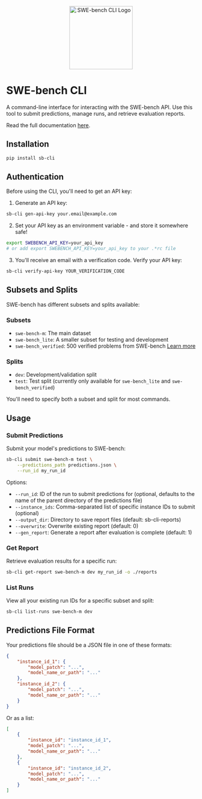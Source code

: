 <p align="center">
  <img src="assets/sb-cli-logo.png" alt="SWE-bench CLI Logo" style="height: 12em">
</p>

# SWE-bench CLI

A command-line interface for interacting with the SWE-bench API. Use this tool to submit predictions, manage runs, and retrieve evaluation reports.

Read the full documentation [here](https://swe-bench.com/sb-cli).

## Installation

```bash
pip install sb-cli
```

## Authentication

Before using the CLI, you'll need to get an API key:

1. Generate an API key:
```bash
sb-cli gen-api-key your.email@example.com
```

2. Set your API key as an environment variable - and store it somewhere safe!
```bash
export SWEBENCH_API_KEY=your_api_key
# or add export SWEBENCH_API_KEY=your_api_key to your .*rc file
```

3. You'll receive an email with a verification code. Verify your API key:
```bash
sb-cli verify-api-key YOUR_VERIFICATION_CODE
```

## Subsets and Splits

SWE-bench has different subsets and splits available:

### Subsets
- `swe-bench-m`: The main dataset
- `swe-bench_lite`: A smaller subset for testing and development
- `swe-bench_verified`: 500 verified problems from SWE-bench [Learn more](https://openai.com/index/introducing-swe-bench-verified/)

### Splits
- `dev`: Development/validation split
- `test`: Test split (currently only available for `swe-bench_lite` and `swe-bench_verified`)

You'll need to specify both a subset and split for most commands.

## Usage

### Submit Predictions

Submit your model's predictions to SWE-bench:

```bash
sb-cli submit swe-bench-m test \
    --predictions_path predictions.json \
    --run_id my_run_id
```

Options:
- `--run_id`: ID of the run to submit predictions for (optional, defaults to the name of the parent directory of the predictions file)
- `--instance_ids`: Comma-separated list of specific instance IDs to submit (optional)
- `--output_dir`: Directory to save report files (default: sb-cli-reports)
- `--overwrite`: Overwrite existing report (default: 0)
- `--gen_report`: Generate a report after evaluation is complete (default: 1)

### Get Report

Retrieve evaluation results for a specific run:

```bash
sb-cli get-report swe-bench-m dev my_run_id -o ./reports
```

### List Runs

View all your existing run IDs for a specific subset and split:

```bash
sb-cli list-runs swe-bench-m dev
```

## Predictions File Format

Your predictions file should be a JSON file in one of these formats:

```json
{
    "instance_id_1": {
        "model_patch": "...",
        "model_name_or_path": "..."
    },
    "instance_id_2": {
        "model_patch": "...",
        "model_name_or_path": "..."
    }
}
```

Or as a list:

```json
[
    {
        "instance_id": "instance_id_1",
        "model_patch": "...",
        "model_name_or_path": "..."
    },
    {
        "instance_id": "instance_id_2",
        "model_patch": "...",
        "model_name_or_path": "..."
    }
]
```
